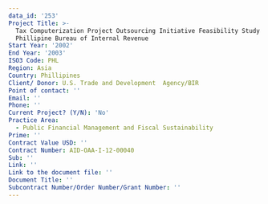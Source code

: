 ```yaml
---
data_id: '253'
Project Title: >-
  Tax Computerization Project Outsourcing Initiative Feasibility Study for the
  Phillipine Bureau of Internal Revenue
Start Year: '2002'
End Year: '2003'
ISO3 Code: PHL
Region: Asia
Country: Phillipines
Client/ Donor: U.S. Trade and Development  Agency/BIR
Point of contact: ''
Email: ''
Phone: ''
Current Project? (Y/N): 'No'
Practice Area:
  - Public Financial Management and Fiscal Sustainability
Prime: ''
Contract Value USD: ''
Contract Number: AID-OAA-I-12-00040
Sub: ''
Link: ''
Link to the document file: ''
Document Title: ''
Subcontract Number/Order Number/Grant Number: ''
---
```


